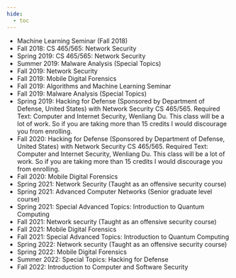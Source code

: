 ```yaml
---
hide:
  - toc
---
```

* Machine Learning Seminar (Fall 2018)
* Fall 2018: CS 465/565: Network Security
* Spring 2019: CS 465/565: Network Security
* Summer 2019: Malware Analysis (Special Topics)
* Fall 2019: Network Security
* Fall 2019: Mobile Digital Forensics
* Fall 2019: Algorithms and Machine Learning Seminar
* Fall 2019: Malware Analysis (Special Topics)
* Spring 2019: Hacking for Defense (Sponsored by Department of Defense, United States) with Network Security CS 465/565. Required Text: Computer and Internet Security, Wenliang Du. This class will be a lot of work. So if you are taking more than 15 credits I would discourage you from enrolling.
* Fall 2020: Hacking for Defense (Sponsored by Department of Defense, United States) with Network Security CS 465/565. Required Text: Computer and Internet Security, Wenliang Du. This class will be a lot of work. So if you are taking more than 15 credits I would discourage you from enrolling.
* Fall 2020: Mobile Digital Forensics
* Spring 2021: Network Security (Taught as an offensive security course)
* Spring 2021: Advanced Computer Networks (Senior graduate level course)
* Spring 2021: Special Advanced Topics: Introduction to Quantum Computing
* Fall 2021: Network security (Taught as an offensive security course)
* Fall 2021: Mobile Digital Forensics
* Fall 2021: Special Advanced Topics: Introduction to Quantum Computing
* Spring 2022: Network security (Taught as an offensive security course)
* Spring 2022: Mobile Digital Forensics
* Summer 2022: Special Topics: Hacking for Defense
* Fall 2022: Introduction to Computer and Software Security